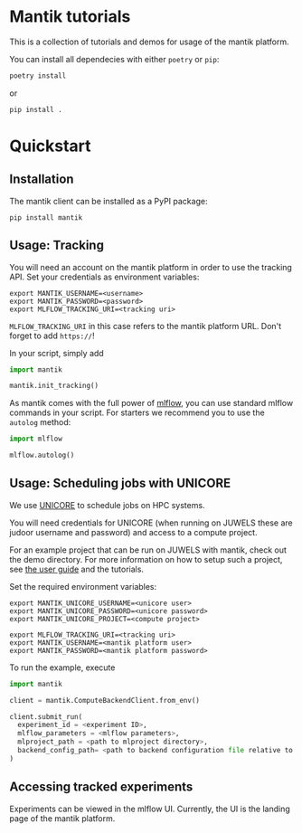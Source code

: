 # Mantik tutorials

This is a collection of tutorials and demos for usage of the mantik platform.

You can install all dependecies with either `poetry` or `pip`:

```bash
poetry install
```

or

```bash
pip install .
```


# Quickstart

## Installation

The mantik client can be installed as a PyPI package:

```commandline
pip install mantik
```

## Usage: Tracking

You will need an account on the mantik platform in order to use the tracking 
API. Set your credentials as environment variables:

```commandline
export MANTIK_USERNAME=<username>
export MANTIK_PASSWORD=<password>
export MLFLOW_TRACKING_URI=<tracking uri>
```

`MLFLOW_TRACKING_URI` in this case refers to the mantik platform URL. 
Don't forget to add `https://`!

In your script, simply add

```python
import mantik

mantik.init_tracking()
```

As mantik comes with the full power of [mlflow](https://www.mlflow.org/), you 
can use standard mlflow commands in your script.
For starters we recommend you to use the `autolog` method:

```python
import mlflow

mlflow.autolog()
```

## Usage: Scheduling jobs with UNICORE

We use [UNICORE](https://www.unicore.eu/) to schedule jobs on HPC systems.

You will need credentials for UNICORE (when running on JUWELS these are judoor username and password) and access to a compute project.

For an example project that can be run on JUWELS with mantik, check out the demo directory.
For more information on how to setup such a project, see [the user guide](tutorials/user-guide) and the tutorials.

Set the required environment variables:

```commandline
export MANTIK_UNICORE_USERNAME=<unicore user>
export MANTIK_UNICORE_PASSWORD=<unicore password>
export MANTIK_UNICORE_PROJECT=<compute project>

export MLFLOW_TRACKING_URI=<tracking uri>
export MANTIK_USERNAME=<mantik platform user>
export MANTIK_PASSWORD=<mantik platform password>
```

To run the example, execute

```python
import mantik

client = mantik.ComputeBackendClient.from_env()

client.submit_run(
  experiment_id = <experiment ID>,
  mlflow_parameters = <mlflow parameters>,
  mlproject_path = <path to mlproject directory>,
  backend_config_path= <path to backend configuration file relative to mlproject path>,
)
``` 

## Accessing tracked experiments

Experiments can be viewed in the mlflow UI. Currently, the UI is the landing page of the mantik platform.


